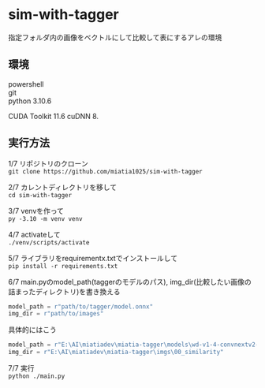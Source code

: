 # sim-with-tagger  
指定フォルダ内の画像をベクトルにして比較して表にするアレの環境  
  
## 環境  
powershell  
git  
python 3.10.6  

CUDA Toolkit 11.6
cuDNN 8.

## 実行方法  
1/7 リポジトリのクローン  
`git clone https://github.com/miatia1025/sim-with-tagger`  
  
2/7 カレントディレクトリを移して  
`cd sim-with-tagger`  
  
3/7 venvを作って  
`py -3.10 -m venv venv`
  
4/7 activateして  
`./venv/scripts/activate`  
  
5/7 ライブラリをrequirementx.txtでインストールして  
`pip install -r requirements.txt`  

6/7 main.pyのmodel_path(taggerのモデルのパス), img_dir(比較したい画像の詰まったディレクトリ)を書き換える  
```py
model_path = r"path/to/tagger/model.onnx"
img_dir = r"path/to/images"
```  
具体的にはこう  
```py
model_path = r"E:\AI\miatiadev\miatia-tagger\models\wd-v1-4-convnextv2-tagger-v2\model.onnx"
img_dir = r"E:\AI\miatiadev\miatia-tagger\imgs\00_similarity"
```  

7/7 実行  
`python ./main.py`
